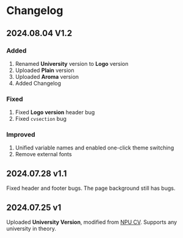 # Changelog

## 2024.08.04 V1.2

### Added

1. Renamed **University** version to **Logo** version
2. Uploaded **Plain** version
3. Uploaded **Aroma** version
4. Added Changelog

### Fixed

1. Fixed **Logo version** header bug
2. Fixed `cvsection` bug

### Improved

1. Unified variable names and enabled one-click theme switching
2. Remove external fonts

## 2024.07.28 v1.1

Fixed header and footer bugs. The page background still has bugs. 

## 2024.07.25 v1

Uploaded **University Version**, modified from [NPU CV](https://www.overleaf.com/latex/templates/npu-cv/mncqzxhvfzrx).  Supports any university in theory. 
